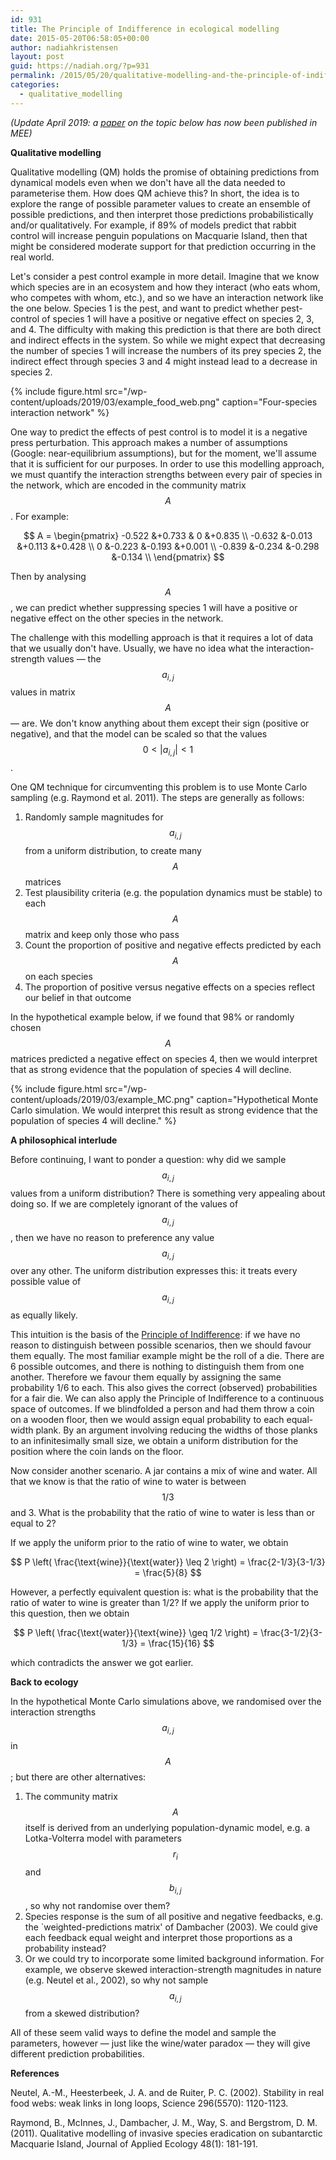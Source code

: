 ```yaml
---
id: 931
title: The Principle of Indifference in ecological modelling
date: 2015-05-20T06:58:05+00:00
author: nadiahkristensen
layout: post
guid: https://nadiah.org/?p=931
permalink: /2015/05/20/qualitative-modelling-and-the-principle-of-indifference/
categories:
  - qualitative_modelling
---
```

_(Update April 2019: a [paper](https://nadiah.org/wp-content/uploads/2019/04/MainDocument.pdf) on the topic below has now been published in MEE)_

**Qualitative modelling**

Qualitative modelling (QM) holds the promise of obtaining predictions from dynamical models even when we don't have all the data needed to parameterise them. How does QM achieve this? In short, the idea is to explore the range of possible parameter values to create an ensemble of possible predictions, and then interpret those predictions probabilistically and/or qualitatively. For example, if 89% of models predict that rabbit control will increase penguin populations on Macquarie Island, then that might be considered moderate support for that prediction occurring in the real world.

Let's consider a pest control example in more detail. Imagine that we know which species are in an ecosystem and how they interact (who eats whom, who competes with whom, etc.), and so we have an interaction network like the one below. Species 1 is the pest, and want to predict whether pest-control of species 1 will have a positive or negative effect on species 2, 3, and 4. The difficulty with making this prediction is that there are both direct and indirect effects in the system. So while we might expect that decreasing the number of species 1 will increase the numbers of its prey species 2, the indirect effect through species 3 and 4 might instead lead to a decrease in species 2.

{%
    include figure.html
    src="/wp-content/uploads/2019/03/example_food_web.png"
    caption="Four-species interaction network"
%}

One way to predict the effects of pest control is to model it is a negative press perturbation. This approach makes a number of assumptions (Google: near-equilibrium assumptions), but for the moment, we'll assume that it is sufficient for our purposes. In order to use this modelling approach, we must quantify the interaction strengths between every pair of species in the network, which are encoded in the community matrix $$A$$. For example:  

$$ A =  
\begin{pmatrix}  
-0.522 &+0.733 & 0 &+0.835 \\  
-0.632 &-0.013 &+0.113 &+0.428 \\  
0 &-0.223 &-0.193 &+0.001 \\  
-0.839 &-0.234 &-0.298 &-0.134 \\  
\end{pmatrix} $$  

Then by analysing $$A$$, we can predict whether suppressing species 1 will have a positive or negative effect on the other species in the network.

The challenge with this modelling approach is that it requires a lot of data that we usually don't have. Usually, we have no idea what the interaction-strength values &#8212; the $$ a_{i,j} $$ values in matrix $$A$$ &#8212; are. We don't know anything about them except their sign (positive or negative), and that the model can be scaled so that the values $$ 0 < \lvert a_{i,j} \rvert < 1 $$.

One QM technique for circumventing this problem is to use Monte Carlo sampling (e.g. Raymond et al. 2011). The steps are generally as follows:

  1. Randomly sample magnitudes for $$ a_{i,j} $$ from a uniform distribution, to create many $$ A $$ matrices
  2. Test plausibility criteria (e.g. the population dynamics must be stable) to each $$ A $$ matrix and keep only those who pass
  3. Count the proportion of positive and negative effects predicted by each $$ A $$ on each species
  4. The proportion of positive versus negative effects on a species reflect our belief in that outcome

In the hypothetical example below, if we found that 98\% or randomly chosen $$ A $$ matrices predicted a negative effect on species 4, then we would interpret that as strong evidence that the population of species 4 will decline.

{%
    include figure.html
    src="/wp-content/uploads/2019/03/example_MC.png"
    caption="Hypothetical Monte Carlo simulation. We would interpret this result as strong evidence that the population of species 4 will decline."
%}

**A philosophical interlude**

Before continuing, I want to ponder a question: why did we sample $$ a_{i,j} $$ values from a uniform distribution? There is something very appealing about doing so. If we are completely ignorant of the values of $$ a_{i,j} $$, then we have no reason to preference any value $$ a_{i,j} $$ over any other. The uniform distribution expresses this: it treats every possible value of $$ a_{i,j} $$ as equally likely.

This intuition is the basis of the [Principle of Indifference](https://nadiah.org/2016/01/19/some-notes-on-the-principle-of-indifference/): if we have no reason to distinguish between possible scenarios, then we should favour them equally. The most familiar example might be the roll of a die. There are 6 possible outcomes, and there is nothing to distinguish them from one another. Therefore we favour them equally by assigning the same probability 1/6 to each. This also gives the correct (observed) probabilities for a fair die. We can also apply the Principle of Indifference to a continuous space of outcomes. If we blindfolded a person and had them throw a coin on a wooden floor, then we would assign equal probability to each equal-width plank. By an argument involving reducing the widths of those planks to an infinitesimally small size, we obtain a uniform distribution for the position where the coin lands on the floor.

Now consider another scenario. A jar contains a mix of wine and water. All that we know is that the ratio of wine to water is between $$ 1/3 $$ and 3. What is the probability that the ratio of wine to water is less than or equal to 2?

If we apply the uniform prior to the ratio of wine to water, we obtain  

$$ P \left( \frac{\text{wine}}{\text{water}} \leq 2 \right) = \frac{2-1/3}{3-1/3} = \frac{5}{8} $$

However, a perfectly equivalent question is: what is the probability that the ratio of water to wine is greater than 1/2? If we apply the uniform prior to this question, then we obtain  

$$ P \left( \frac{\text{water}}{\text{wine}} \geq 1/2 \right) = \frac{3-1/2}{3-1/3} = \frac{15}{16} $$  

which contradicts the answer we got earlier.

**Back to ecology**

In the hypothetical Monte Carlo simulations above, we randomised over the interaction strengths $$ a_{i,j} $$ in $$ A $$; but there are other alternatives:

  1. The community matrix $$ A $$ itself is derived from an underlying population-dynamic model, e.g. a Lotka-Volterra model with parameters $$ r_i $$ and $$ b_{i,j} $$, so why not randomise over them?
  2. Species response is the sum of all positive and negative feedbacks, e.g. the \`weighted-predictions matrix' of Dambacher (2003). We could give each feedback equal weight and interpret those proportions as a probability instead?
  3. Or we could try to incorporate some limited background information. For example, we observe skewed interaction-strength magnitudes in nature (e.g. Neutel et al., 2002), so why not sample $$ a_{i,j} $$ from a skewed distribution?

All of these seem valid ways to define the model and sample the parameters, however &#8212; just like the wine/water paradox &#8212; they will give different prediction probabilities.

**References**

Neutel, A.-M., Heesterbeek, J. A. and de Ruiter, P. C. (2002). Stability in real food webs: weak links in long loops, Science 296(5570): 1120-1123.

Raymond, B., McInnes, J., Dambacher, J. M., Way, S. and Bergstrom, D. M. (2011). Qualitative modelling of invasive species eradication on subantarctic Macquarie Island, Journal of Applied Ecology 48(1): 181-191.
